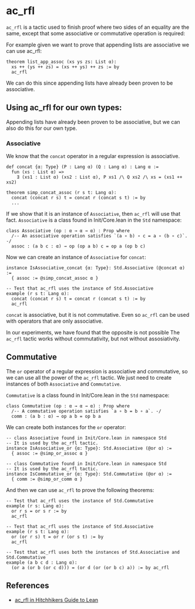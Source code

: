 # ac_rfl

`ac_rfl` is a tactic used to finish proof where two sides of an equality are the same, except that some associative or commutative operation is required:

For example given we want to prove that appending lists are associative we can use ac_rfl:

```lean
theorem list_app_assoc (xs ys zs: List α):
  xs ++ (ys ++ zs) = (xs ++ ys) ++ zs := by
  ac_rfl
```

We can do this since appending lists have already been proven to be associative.

## Using ac_rfl for our own types:

Appending lists have already been proven to be associative, but we can also do this for our own type.

### Associative

We know that the `concat` operator in a regular expression is associative.

```lean
def concat {α: Type} (P : Lang α) (Q : Lang α) : Lang α :=
  fun (xs : List α) =>
    ∃ (xs1 : List α) (xs2 : List α), P xs1 /\ Q xs2 /\ xs = (xs1 ++ xs2)

theorem simp_concat_assoc (r s t: Lang α):
  concat (concat r s) t = concat r (concat s t) := by
  ...
```

If we show that it is an instance of `Associative`, then `ac_rfl` will use that fact.
`Associative` is a class found in Init/Core.lean in the `Std` namespace:

```lean
class Associative (op : α → α → α) : Prop where
  /-- An associative operation satisfies `(a ∘ b) ∘ c = a ∘ (b ∘ c)`. -/
  assoc : (a b c : α) → op (op a b) c = op a (op b c)
```

Now we can create an instance of `Associative` for `concat`:

```lean
instance IsAssociative_concat {α: Type}: Std.Associative (@concat α) :=
  { assoc := @simp_concat_assoc α }

-- Test that ac_rfl uses the instance of Std.Associative
example (r s t: Lang α):
  concat (concat r s) t = concat r (concat s t) := by
  ac_rfl
```

`concat` is associative, but it is not commutative.
Even so `ac_rfl` can be used with operators that are only associative.

In our experiments, we have found that the opposite is not possible
The `ac_rfl` tactic works without commutativity, but not without assosiativity.

## Commutative

The `or` operator of a regular expression is associative and commutative, so we can use all the power of the `ac_rfl` tactic.
We just need to create instances of both `Associative` and `Commutative`.

`Commutative` is a class found in Init/Core.lean in the `Std` namespace:

```lean
class Commutative (op : α → α → α) : Prop where
  /-- A commutative operation satisfies `a ∘ b = b ∘ a`. -/
  comm : (a b : α) → op a b = op b a
```

We can create both instances for the `or` operator:

```lean
-- class Associative found in Init/Core.lean in namespace Std
-- It is used by the ac_rfl tactic.
instance IsAssociative_or {α: Type}: Std.Associative (@or α) :=
  { assoc := @simp_or_assoc α }

-- class Commutative found in Init/Core.lean in namespace Std
-- It is used by the ac_rfl tactic.
instance IsCommutative_or {α: Type}: Std.Commutative (@or α) :=
  { comm := @simp_or_comm α }
```

And then we can use `ac_rfl` to prove the following theorems:

```lean
-- Test that ac_rfl uses the instance of Std.Commutative
example (r s: Lang α):
  or r s = or s r := by
  ac_rfl

-- Test that ac_rfl uses the instance of Std.Associative
example (r s t: Lang α):
  or (or r s) t = or r (or s t) := by
  ac_rfl

-- Test that ac_rfl uses both the instances of Std.Associative and Std.Commutative
example (a b c d : Lang α):
  (or a (or b (or c d))) = (or d (or (or b c) a)) := by ac_rfl
```

## References

* [ac_rfl in Hitchhikers Guide to Lean](https://github.com/lean-forward/logical_verification_2024/blob/4e5e78a040dd34c98339f13db2b5357918dda32a/lean/LoVe/LoVe03_BackwardProofs_Demo.lean#L284C1-L289C12)